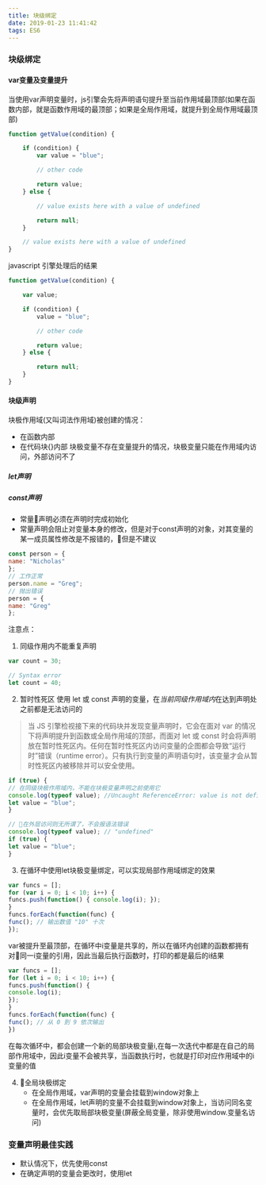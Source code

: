 ```yaml
---
title: 块级绑定
date: 2019-01-23 11:41:42
tags: ES6
---
```

### 块级绑定
#### var变量及变量提升
当使用var声明变量时，js引擎会先将声明语句提升至当前作用域最顶部(如果在函数内部，就是函数作用域的最顶部；如果是全局作用域，就提升到全局作用域最顶部)
```js
function getValue(condition) {

    if (condition) {
        var value = "blue";

        // other code

        return value;
    } else {

        // value exists here with a value of undefined

        return null;
    }

    // value exists here with a value of undefined
}
```
javascript 引擎处理后的结果
```js
function getValue(condition) {

    var value;

    if (condition) {
        value = "blue";

        // other code

        return value;
    } else {

        return null;
    }
}
```

#### 块级声明
块极作用域(又叫词法作用域)被创建的情况：
- 在函数内部
- 在代码块{}内部
块极变量不存在变量提升的情况，块极变量只能在作用域内访问，外部访问不了

##### let声明

##### const声明
- 常量声明必须在声明时完成初始化
- 常量声明会阻止对变量本身的修改，但是对于const声明的对象，对其变量的某一成员属性修改是不报错的，但是不建议
```js
const person = {
name: "Nicholas"
};
// 工作正常
person.name = "Greg";
// 抛出错误
person = {
name: "Greg"
};
```
注意点：
1. 同级作用内不能重复声明
```js
var count = 30;

// Syntax error
let count = 40;
```
2. 暂时性死区
使用 let 或 const 声明的变量，在*当前同级作用域内*在达到声明处之前都是无法访问的
> 当 JS 引擎检视接下来的代码块并发现变量声明时，它会在面对 var 的情况下将声明提升到函数或全局作用域的顶部，而面对 let 或 const 时会将声明放在暂时性死区内。任何在暂时性死区内访问变量的企图都会导致“运行时”错误（runtime error）。只有执行到变量的声明语句时，该变量才会从暂时性死区内被移除并可以安全使用。
```js
if (true) {
// 在同级块极作用域内，不能在块极变量声明之前使用它
console.log(typeof value); //Uncaught ReferenceError: value is not defined
let value = "blue";
}
```
```js
// 在外层访问则无所谓了，不会报语法错误
console.log(typeof value); // "undefined"
if (true) {
let value = "blue";
}
```
3. 在循环中使用let块极变量绑定，可以实现局部作用域绑定的效果
```js
var funcs = [];
for (var i = 0; i < 10; i++) {
funcs.push(function() { console.log(i); });
}
funcs.forEach(function(func) {
func(); // 输出数值 "10" 十次
});
```
var被提升至最顶部，在循环中i变量是共享的，所以在循环内创建的函数都拥有对同一i变量的引用，因此当最后执行函数时，打印的都是最后的i结果

```js
var funcs = [];
for (let i = 0; i < 10; i++) {
funcs.push(function() {
console.log(i);
});
}
funcs.forEach(function(func) {
func(); // 从 0 到 9 依次输出
})
```
在每次循环中，都会创建一个新的局部块极变量i,在每一次迭代中都是在自己的局部作用域中，因此i变量不会被共享，当函数执行时，也就是打印对应作用域中的i变量的值

4. 全局块极绑定
    - 在全局作用域，var声明的变量会挂载到window对象上
    - 在全局作用域，let声明的变量不会挂载到window对象上，当访问同名变量时，会优先取局部块极变量(屏蔽全局变量，除非使用window.变量名访问)
    
### 变量声明最佳实践
- 默认情况下，优先使用const
- 在确定声明的变量会更改时，使用let